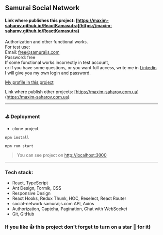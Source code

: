 ## Samurai Social Network

#### Link where publishes this project: [https://maxim-saharov.github.io/ReactKamasutra](https://maxim-saharov.github.io/ReactKamasutra)

Authorization and other functional works.   
For test use:  
Email: free@samuraijs.com  
Password: free  
If some functional works incorrectly in test account,   
or if you have some questions, or you want full access, write me
in [Linkedin](https://www.linkedin.com/in/maxim-saharov/)  
I will give you my own login and password.

[My profile in this project](https://maxim-saharov.github.io/ReactKamasutra/#/profile/23275)

Link where publish other projects: [https://maxim-saharov.com.ua](https://maxim-saharov.com.ua)

***

[//]: <> (
How To deploy React App on Shared Hosting - in package.json
"homepage": "https://maxim-saharov.github.io/ReactKamasutra",
npm run build  // yarn build
deploy
//
как что то добавить в маркдаун
https://habr.com/ru/post/649363/
тут просто что то пишем и потом копируем сердечки и т.д.
https://lingojam.com/FancyLetters
https://gist.github.com/rxaviers/7360908
https://dillinger.io/
)

### ⛳️ Deployment

* clone project

```shell
npm install
```

```shell
npm run start
```

> You can see project on [http://localhost:3000](http://localhost:3000)

***

### Tech stack:

* React, TypeScript
* Ant Design, Formik, CSS
* Responsive Design
* React Hooks, Redux Thunk, HOC, Reselect, React Router
* social-network.samuraijs.com API, Axios
* Authorization, Captcha, Pagination, Chat with WebSocket
* Git, GitHub

### If you like 👍 this project don't forget to turn on a star 💛 for it)


